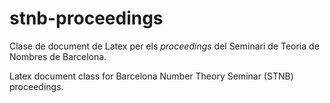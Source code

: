 # stnb-proceedings

Clase de document de Latex per els *proceedings* del Seminari de Teoria de Nombres de Barcelona.

Latex document class for Barcelona Number Theory Seminar (STNB) proceedings.
